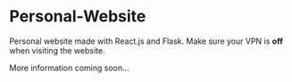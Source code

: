 # Personal-Website
Personal website made with React.js and Flask. Make sure your VPN is **off** when visiting the website. 

More information coming soon...
